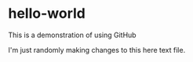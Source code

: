 # hello-world
This is a demonstration of using GitHub

I'm just randomly making changes to this
here text file.
